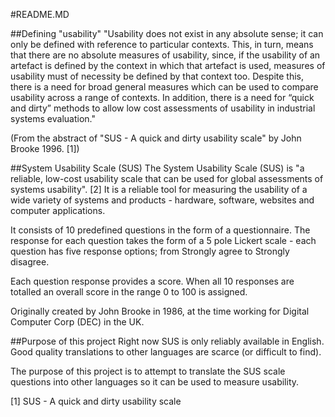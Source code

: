 #README.MD

##Defining "usability"
"Usability does not exist in any absolute sense; it can only be defined with reference to particular contexts. This, in turn, means that there are no absolute measures of usability, since, if the usability of an artefact is defined by the context in which that artefact is used, measures of usability must of necessity be defined by that context too. Despite this, there is a
need for broad general measures which can be used to compare usability across a range of contexts. In addition, there is a need for “quick and dirty” methods to allow low cost assessments of usability in industrial systems evaluation."

(From the abstract of "SUS - A quick and dirty usability scale" by John Brooke 1996. [1])

##System Usability Scale (SUS)
The System Usability Scale (SUS) is "a reliable, low-cost usability scale that can be used for global assessments of systems usability". [2] It is a reliable tool for measuring the usability of a wide variety of systems and products - hardware, software, websites and computer applications.

It consists of 10 predefined questions in the form of a questionnaire. The response for each question takes the form of a 5 pole Lickert scale - each question has five response options; from Strongly agree to Strongly disagree.

Each question response provides a score. When all 10 responses are totalled an overall score in the range 0 to 100 is assigned.

Originally created by John Brooke in 1986, at the time working for Digital Computer Corp (DEC) in the UK.

##Purpose of this project
Right now SUS is only reliably available in English. Good quality translations to other languages are scarce (or difficult to find).

The purpose of this project is to attempt to translate the SUS scale questions into other languages so it can be used to measure usability.

[1] SUS - A quick and dirty usability scale
